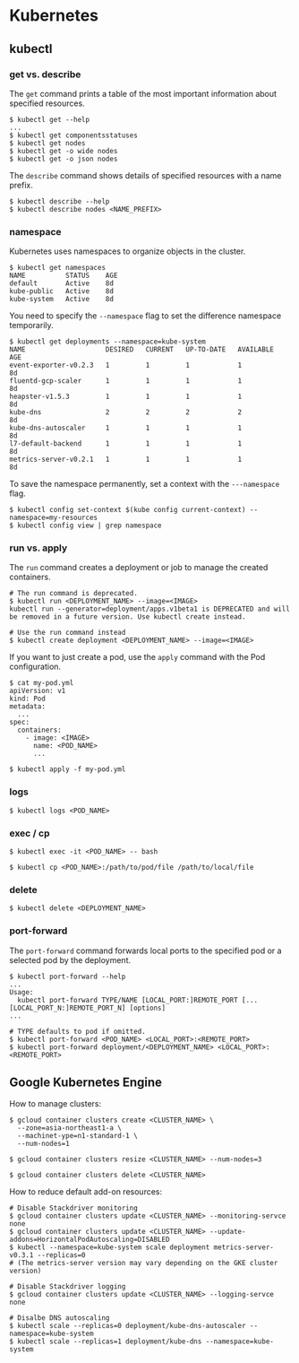 # Kubernetes

## kubectl

### get vs. describe

The `get` command prints a table of the most important information about specified resources.

```
$ kubectl get --help
...
$ kubectl get componentsstatuses
$ kubectl get nodes
$ kubectl get -o wide nodes
$ kubectl get -o json nodes
```

The `describe` command shows details of specified resources with a name prefix.

```
$ kubectl describe --help
$ kubectl describe nodes <NAME_PREFIX>
```

### namespace

Kubernetes uses namespaces to organize objects in the cluster.

```
$ kubectl get namespaces
NAME          STATUS    AGE
default       Active    8d
kube-public   Active    8d
kube-system   Active    8d
```

You need to specify the `--namespace` flag to set the difference namespace temporarily.

```
$ kubectl get deployments --namespace=kube-system
NAME                    DESIRED   CURRENT   UP-TO-DATE   AVAILABLE   AGE
event-exporter-v0.2.3   1         1         1            1           8d
fluentd-gcp-scaler      1         1         1            1           8d
heapster-v1.5.3         1         1         1            1           8d
kube-dns                2         2         2            2           8d
kube-dns-autoscaler     1         1         1            1           8d
l7-default-backend      1         1         1            1           8d
metrics-server-v0.2.1   1         1         1            1           8d
```

To save the namespace permanently, set a context with the `---namespace` flag.

```
$ kubectl config set-context $(kube config current-context) --namespace=my-resources
$ kubectl config view | grep namespace
```

### run vs. apply

The `run` command creates a deployment or job to manage the created containers.

```
# The run command is deprecated.
$ kubectl run <DEPLOYMENT_NAME> --image=<IMAGE>
kubectl run --generator=deployment/apps.v1beta1 is DEPRECATED and will be removed in a future version. Use kubectl create instead.

# Use the run command instead
$ kubectl create deployment <DEPLOYMENT_NAME> --image=<IMAGE>
```

If you want to just create a pod, use the `apply` command with the Pod configuration.

```
$ cat my-pod.yml
apiVersion: v1
kind: Pod
metadata:
  ...
spec:
  containers:
    - image: <IMAGE>
      name: <POD_NAME>
      ...

$ kubectl apply -f my-pod.yml
```

### logs

```
$ kubectl logs <POD_NAME>
```

### exec / cp

```
$ kubectl exec -it <POD_NAME> -- bash
```

```
$ kubectl cp <POD_NAME>:/path/to/pod/file /path/to/local/file
```

### delete

```
$ kubectl delete <DEPLOYMENT_NAME>
```

### port-forward

The `port-forward` command forwards local ports to the specified pod or a selected pod by the deployment.

```
$ kubectl port-forward --help
...
Usage:
  kubectl port-forward TYPE/NAME [LOCAL_PORT:]REMOTE_PORT [...[LOCAL_PORT_N:]REMOTE_PORT_N] [options]
...

# TYPE defaults to pod if omitted.
$ kubectl port-forward <POD_NAME> <LOCAL_PORT>:<REMOTE_PORT>
$ kubectl port-forward deployment/<DEPLOYMENT_NAME> <LOCAL_PORT>:<REMOTE_PORT>
```

## Google Kubernetes Engine

How to manage clusters:

```shell
$ gcloud container clusters create <CLUSTER_NAME> \
  --zone=asia-northeast1-a \
  --machinet-ype=n1-standard-1 \
  --num-nodes=1

$ gcloud container clusters resize <CLUSTER_NAME> --num-nodes=3

$ gcloud container clusters delete <CLUSTER_NAME>
```

How to reduce default add-on resources:

```shell
# Disable Stackdriver monitoring
$ gcloud container clusters update <CLUSTER_NAME> --monitoring-servce none
$ gcloud container clusters update <CLUSTER_NAME> --update-addons=HorizontalPodAutoscaling=DISABLED
$ kubectl --namespace=kube-system scale deployment metrics-server-v0.3.1 --replicas=0
# (The metrics-server version may vary depending on the GKE cluster version)

# Disable Stackdriver logging
$ gcloud container clusters update <CLUSTER_NAME> --logging-servce none

# Disalbe DNS autoscaling
$ kubectl scale --replicas=0 deployment/kube-dns-autoscaler --namespace=kube-system
$ kubectl scale --replicas=1 deployment/kube-dns --namespace=kube-system
```
